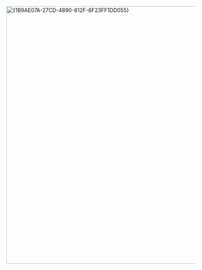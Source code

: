 <img width="1324" height="684" alt="{1B9AE07A-27CD-4890-812F-6F23FF1DD055}" src="https://github.com/user-attachments/assets/38cb627a-7d25-4ea1-a0a0-7fea5402bca8" />

